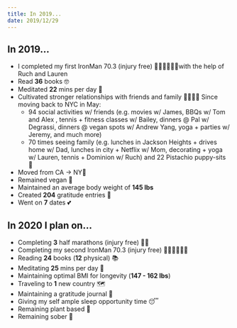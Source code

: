 ```yaml
---
title: In 2019...
date: 2019/12/29
---
```


## In 2019...
- I completed my first IronMan 70.3 (injury free) 🏊‍♂️🚴‍♂️🏃‍♂️with the help of Ruch and Lauren
- Read **36** books 🤓
- Meditated **22** mins per day 🙈
- Cultivated stronger relationships with friends and family 👨‍👩‍👦‍👦 Since moving back to NYC in May:
	- 94 social activities w/ friends (e.g. movies w/ James, BBQs w/ Tom and Alex , tennis \+ fitness classes w/ Bailey, dinners @ Pal w/ Degrassi,  dinners @ vegan spots w/ Andrew Yang, yoga \+ parties w/ Jeremy, and much more)
	- 70 times seeing family (e.g. lunches in Jackson Heights \+ drives home w/ Dad, lunches in city \+ Netflix w/ Mom, decorating \+ yoga w/ Lauren,  tennis \+ Dominion w/ Ruch) and 22 Pistachio puppy-sits 🐶
- Moved from CA -> NY🗽
- Remained vegan 🍠
- Maintained an average body weight of **145 lbs**
- Created **204** gratitude entries 🙏
- Went on **7** dates 💕

## In 2020 I plan on...
- Completing **3** half marathons (injury free) 🏃‍♂️
- Completing my second IronMan 70.3 (injury free) 🏊‍♂️🚴‍♂️🏃‍♂️
- Reading **24** books (​**12**​ physical) 📚
- Meditating **25** mins per day 🙉
- Maintaining optimal BMI for longevity (​**147 - 162 lbs**​)
- Traveling to **1** new country 🗺
- Maintaining a gratitude journal 📝
- Giving my self ample sleep opportunity time 😴
- Remaining plant based 🌱
- Remaining sober 🍻
